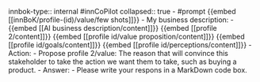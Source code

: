 innbok-type:: internal
#innCoPilot
collapsed:: true
	- #prompt {{embed [[innBoK/profile-(id)/value/few shots]]}}
		- My business description:
		- {{embed [[AI business description/content]]}} {{embed [[profile 2/content]]}} {{embed [[profile id/value proposition/content]]}} {{embed [[profile id/goals/content]]}} {{embed [[profile id/perceptions/content]]}}
		- Action:
		- Propose profile 2/value: The reason that will convince this stakeholder to take the action we want them to take, such as buying a product.
		- Answer:
		- Please write your respons in a MarkDown code box.




